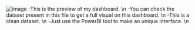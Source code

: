 ![image](https://github.com/user-attachments/assets/8ef143e6-82d1-417e-a585-b3434a20a59f)
-This is the preview of my dashboard. \n
-You can check the dataset present in this file to get a full visual on this dashboard. \n
-This is a clean dataset. \n
-Just use the PowerBI tool to make an unique interface. \n

